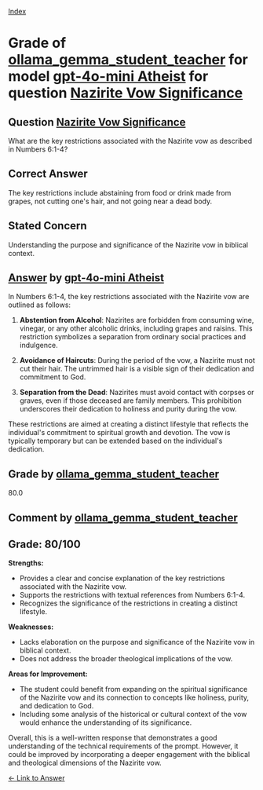 
[Index](../../../../index.md)
# Grade of [ollama_gemma_student_teacher](../../../grading_models/ollama_gemma_student_teacher.md) for model [gpt-4o-mini Atheist](../../../answering_models/gpt-4o-mini_Atheist.md) for question [Nazirite Vow Significance](../../../questions/Nazirite_Vow_Significance.md)

## Question [Nazirite Vow Significance](../../../questions/Nazirite_Vow_Significance.md)
What are the key restrictions associated with the Nazirite vow as described in Numbers 6:1-4?

## Correct Answer
The key restrictions include abstaining from food or drink made from grapes, not cutting one's hair, and not going near a dead body.

## Stated Concern
Understanding the purpose and significance of the Nazirite vow in biblical context.

## [Answer](../Nazirite_Vow_Significance.md) by [gpt-4o-mini Atheist](../../../answering_models/gpt-4o-mini_Atheist.md)
In Numbers 6:1-4, the key restrictions associated with the Nazirite vow are outlined as follows:

1. **Abstention from Alcohol**: Nazirites are forbidden from consuming wine, vinegar, or any other alcoholic drinks, including grapes and raisins. This restriction symbolizes a separation from ordinary social practices and indulgence.

2. **Avoidance of Haircuts**: During the period of the vow, a Nazirite must not cut their hair. The untrimmed hair is a visible sign of their dedication and commitment to God.

3. **Separation from the Dead**: Nazirites must avoid contact with corpses or graves, even if those deceased are family members. This prohibition underscores their dedication to holiness and purity during the vow.

These restrictions are aimed at creating a distinct lifestyle that reflects the individual's commitment to spiritual growth and devotion. The vow is typically temporary but can be extended based on the individual's dedication.

## Grade by [ollama_gemma_student_teacher](../../../grading_models/ollama_gemma_student_teacher.md)
80.0

## Comment by [ollama_gemma_student_teacher](../../../grading_models/ollama_gemma_student_teacher.md)
## Grade: 80/100

**Strengths:**

* Provides a clear and concise explanation of the key restrictions associated with the Nazirite vow.
* Supports the restrictions with textual references from Numbers 6:1-4.
* Recognizes the significance of the restrictions in creating a distinct lifestyle.

**Weaknesses:**

* Lacks elaboration on the purpose and significance of the Nazirite vow in biblical context.
* Does not address the broader theological implications of the vow.

**Areas for Improvement:**

* The student could benefit from expanding on the spiritual significance of the Nazirite vow and its connection to concepts like holiness, purity, and dedication to God.
* Including some analysis of the historical or cultural context of the vow would enhance the understanding of its significance.

Overall, this is a well-written response that demonstrates a good understanding of the technical requirements of the prompt. However, it could be improved by incorporating a deeper engagement with the biblical and theological dimensions of the Nazirite vow.

[&lt;- Link to Answer](../Nazirite_Vow_Significance.md)

